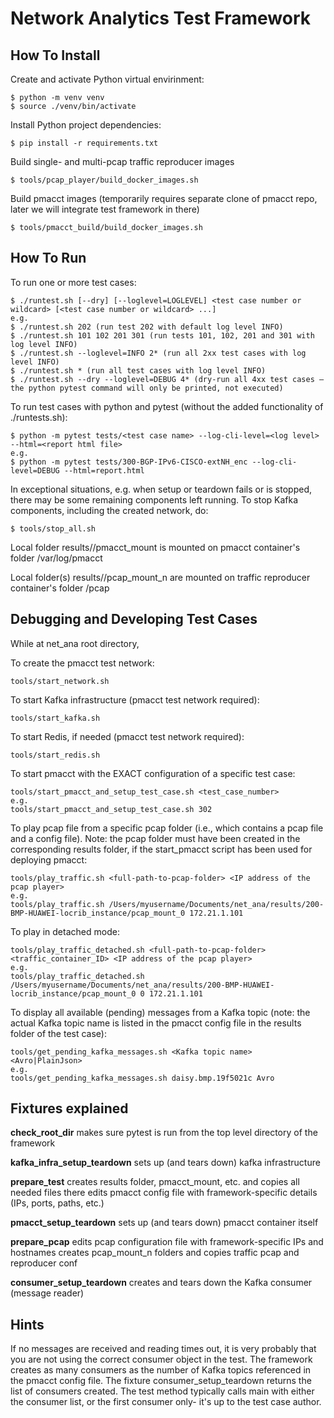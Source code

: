# Network Analytics Test Framework

## How To Install

Create and activate Python virtual envirinment:
```shell
$ python -m venv venv
$ source ./venv/bin/activate
```

Install Python project dependencies:
```shell
$ pip install -r requirements.txt
```

Build single- and multi-pcap traffic reproducer images
```shell
$ tools/pcap_player/build_docker_images.sh
```

Build pmacct images (temporarily requires separate clone of pmacct repo, later we will integrate test framework in there)
```shell
$ tools/pmacct_build/build_docker_images.sh
```

## How To Run

To run one or more test cases:
```shell
$ ./runtest.sh [--dry] [--loglevel=LOGLEVEL] <test case number or wildcard> [<test case number or wildcard> ...]
e.g.
$ ./runtest.sh 202 (run test 202 with default log level INFO)
$ ./runtest.sh 101 102 201 301 (run tests 101, 102, 201 and 301 with log level INFO)
$ ./runtest.sh --loglevel=INFO 2* (run all 2xx test cases with log level INFO)
$ ./runtest.sh * (run all test cases with log level INFO)
$ ./runtest.sh --dry --loglevel=DEBUG 4* (dry-run all 4xx test cases – the python pytest command will only be printed, not executed)

```

To run test cases with python and pytest (without the added functionality of ./runtests.sh):
```shell
$ python -m pytest tests/<test case name> --log-cli-level=<log level> --html=<report html file>
e.g.
$ python -m pytest tests/300-BGP-IPv6-CISCO-extNH_enc --log-cli-level=DEBUG --html=report.html

```

In exceptional situations, e.g. when setup or teardown fails or is stopped, there may be some remaining components left running.
To stop Kafka components, including the created network, do:
```shell
$ tools/stop_all.sh

```

Local folder results/<test case>/pmacct_mount is mounted on pmacct container's folder /var/log/pmacct

Local folder(s) results/<test case>/pcap_mount_n are mounted on traffic reproducer container's folder /pcap


## Debugging and Developing Test Cases

While at net_ana root directory,

To create the pmacct test network:
```shell
tools/start_network.sh
```

To start Kafka infrastructure (pmacct test network required):
```shell
tools/start_kafka.sh
```

To start Redis, if needed (pmacct test network required):
```shell
tools/start_redis.sh
```

To start pmacct with the EXACT configuration of a specific test case:
```shell
tools/start_pmacct_and_setup_test_case.sh <test_case_number>
e.g.
tools/start_pmacct_and_setup_test_case.sh 302
```

To play pcap file from a specific pcap folder (i.e., which contains a pcap file and a config file).
Note: the pcap folder must have been created in the corresponding results folder, 
if the start_pmacct script has been used for deploying pmacct:
```shell
tools/play_traffic.sh <full-path-to-pcap-folder> <IP address of the pcap player>
e.g.
tools/play_traffic.sh /Users/myusername/Documents/net_ana/results/200-BMP-HUAWEI-locrib_instance/pcap_mount_0 172.21.1.101
```
To play in detached mode:
```shell
tools/play_traffic_detached.sh <full-path-to-pcap-folder> <traffic_container_ID> <IP address of the pcap player>
e.g.
tools/play_traffic_detached.sh /Users/myusername/Documents/net_ana/results/200-BMP-HUAWEI-locrib_instance/pcap_mount_0 0 172.21.1.101
```

To display all available (pending) messages from a Kafka topic
(note: the actual Kafka topic name is listed in the pmacct config file in the results folder of the test case):
```shell
tools/get_pending_kafka_messages.sh <Kafka topic name> <Avro|PlainJson>
e.g.
tools/get_pending_kafka_messages.sh daisy.bmp.19f5021c Avro
```

## Fixtures explained

**check_root_dir** makes sure pytest is run from the top level directory of the framework

**kafka_infra_setup_teardown** sets up (and tears down) kafka infrastructure

**prepare_test** creates results folder, pmacct_mount, etc. and copies all needed files there 
    edits pmacct config file with framework-specific details (IPs, ports, paths, etc.)

**pmacct_setup_teardown** sets up (and tears down) pmacct container itself

**prepare_pcap** edits pcap configuration file with framework-specific IPs and hostnames
              creates pcap_mount_n folders and copies traffic pcap and reproducer conf

**consumer_setup_teardown** creates and tears down the Kafka consumer (message reader)

## Hints

If no messages are received and reading times out, it is very probably that you are not using the correct consumer
object in the test. The framework creates as many consumers as the number of Kafka topics referenced in the pmacct
config file.
The fixture consumer_setup_teardown returns the list of consumers created. The test method typically calls main with
either the consumer list, or the first consumer only- it's up to the test case author.